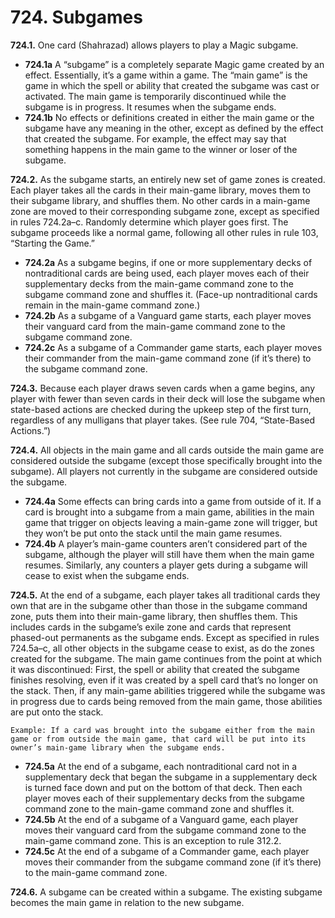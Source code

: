 # **724.** Subgames

**724.1.** One card (Shahrazad) allows players to play a Magic subgame.
+ **724.1a** A “subgame” is a completely separate Magic game created by an effect. Essentially, it’s a game within a game. The “main game” is the game in which the spell or ability that created the subgame was cast or activated. The main game is temporarily discontinued while the subgame is in progress. It resumes when the subgame ends.
+ **724.1b** No effects or definitions created in either the main game or the subgame have any meaning in the other, except as defined by the effect that created the subgame. For example, the effect may say that something happens in the main game to the winner or loser of the subgame.

**724.2.** As the subgame starts, an entirely new set of game zones is created. Each player takes all the cards in their main-game library, moves them to their subgame library, and shuffles them. No other cards in a main-game zone are moved to their corresponding subgame zone, except as specified in rules 724.2a–c. Randomly determine which player goes first. The subgame proceeds like a normal game, following all other rules in rule 103, “Starting the Game.”
+ **724.2a** As a subgame begins, if one or more supplementary decks of nontraditional cards are being used, each player moves each of their supplementary decks from the main-game command zone to the subgame command zone and shuffles it. (Face-up nontraditional cards remain in the main-game command zone.)
+ **724.2b** As a subgame of a Vanguard game starts, each player moves their vanguard card from the main-game command zone to the subgame command zone.
+ **724.2c** As a subgame of a Commander game starts, each player moves their commander from the main-game command zone (if it’s there) to the subgame command zone.

**724.3.** Because each player draws seven cards when a game begins, any player with fewer than seven cards in their deck will lose the subgame when state-based actions are checked during the upkeep step of the first turn, regardless of any mulligans that player takes. (See rule 704, “State-Based Actions.”)

**724.4.** All objects in the main game and all cards outside the main game are considered outside the subgame (except those specifically brought into the subgame). All players not currently in the subgame are considered outside the subgame.
+ **724.4a** Some effects can bring cards into a game from outside of it. If a card is brought into a subgame from a main game, abilities in the main game that trigger on objects leaving a main-game zone will trigger, but they won’t be put onto the stack until the main game resumes.
+ **724.4b** A player’s main-game counters aren’t considered part of the subgame, although the player will still have them when the main game resumes. Similarly, any counters a player gets during a subgame will cease to exist when the subgame ends.

**724.5.** At the end of a subgame, each player takes all traditional cards they own that are in the subgame other than those in the subgame command zone, puts them into their main-game library, then shuffles them. This includes cards in the subgame’s exile zone and cards that represent phased-out permanents as the subgame ends. Except as specified in rules 724.5a–c, all other objects in the subgame cease to exist, as do the zones created for the subgame. The main game continues from the point at which it was discontinued: First, the spell or ability that created the subgame finishes resolving, even if it was created by a spell card that’s no longer on the stack. Then, if any main-game abilities triggered while the subgame was in progress due to cards being removed from the main game, those abilities are put onto the stack.

    Example: If a card was brought into the subgame either from the main game or from outside the main game, that card will be put into its owner’s main-game library when the subgame ends.
+ **724.5a** At the end of a subgame, each nontraditional card not in a supplementary deck that began the subgame in a supplementary deck is turned face down and put on the bottom of that deck. Then each player moves each of their supplementary decks from the subgame command zone to the main-game command zone and shuffles it.
+ **724.5b** At the end of a subgame of a Vanguard game, each player moves their vanguard card from the subgame command zone to the main-game command zone. This is an exception to rule 312.2.
+ **724.5c** At the end of a subgame of a Commander game, each player moves their commander from the subgame command zone (if it’s there) to the main-game command zone.

**724.6.** A subgame can be created within a subgame. The existing subgame becomes the main game in relation to the new subgame.
